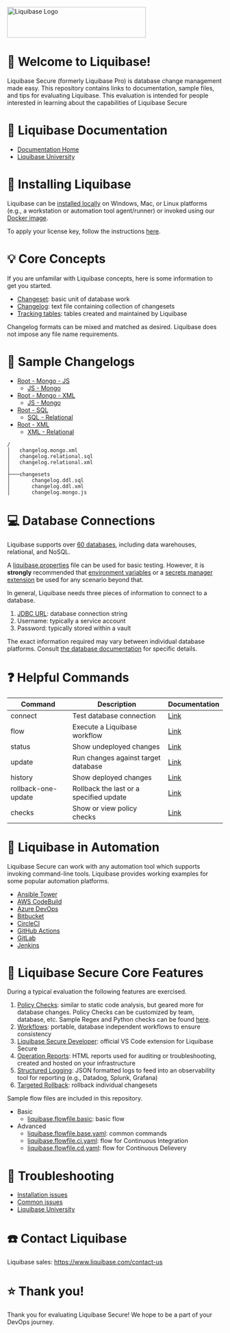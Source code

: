 <p align="left">
  <img src="img/liquibase.png" alt="Liquibase Logo" title="Liquibase Logo" width="324" height="72">
</p>

# 👋 Welcome to Liquibase!
Liquibase Secure (formerly Liquibase Pro) is database change management made easy. This repository contains links to documentation, sample files, and tips for evaluating Liquibase. This evaluation is intended for people interested in learning about the capabilities of Liquibase Secure


# 📒 Liquibase Documentation
* [Documentation Home](https://docs.liquibase.com/home.html)
* [Liquibase University](https://learn.liquibase.com/)

# 🔧 Installing Liquibase
Liquibase can be [installed locally](https://www.liquibase.com/download-secure) on Windows, Mac, or Linux platforms (e.g., a workstation or automation tool agent/runner) or invoked using our [Docker image](https://hub.docker.com/r/liquibase/liquibase-secure).

To apply your license key, follow the instructions [here](https://docs.liquibase.com/secure/get-started-5-0/apply-your-liquibase-secure-license-key).

# 💡 Core Concepts
If you are unfamilar with Liquibase concepts, here is some information to get you started.

* [Changeset](https://docs.liquibase.com/secure/user-guide-5-0/what-is-a-changeset): basic unit of database work
* [Changelog](https://docs.liquibase.com/secure/user-guide-5-0/what-is-a-changelog): text file containing collection of changesets
* [Tracking tables](https://docs.liquibase.com/secure/user-guide-5-0/what-is-the-databasechangelog-table): tables created and maintained by Liquibase

Changelog formats can be mixed and matched as desired. Liquibase does not impose any file name requirements.

# 📂 Sample Changelogs
* [Root - Mongo - JS](changelog.mongo.json)
    * [JS - Mongo](changesets/changelog.mongo.js)
* [Root - Mongo - XML](changelog.mongo.xml)
    * [JS - Mongo](changesets/changelog.mongo.js)
* [Root - SQL](changelog.relational.sql)
    * [SQL - Relational](changesets/changelog.ddl.sql)
* [Root - XML](changelog.relational.xml)
    * [XML - Relational](changesets/changelog.ddl.xml)
```
/
│   changelog.mongo.xml
│   changelog.relational.sql
│   changelog.relational.xml
│
├───changesets
│       changelog.ddl.sql
│       changelog.ddl.xml
│       changelog.mongo.js
```

# 💻 Database Connections
Liquibase supports over [60 databases](https://www.liquibase.com/supported-databases), including data warehouses, relational, and NoSQL.

A [liquibase.properties](https://docs.liquibase.com/community/user-guide-5-0/what-is-the-liquibase-properties-file) file can be used for basic testing. However, it is **strongly** recommended that [environment variables](https://docs.liquibase.com/secure/user-guide-5-0/what-are-liquibase-environment-variables) or a [secrets manager extension](https://docs.liquibase.com/secure/user-guide-5-0/what-are-liquibase-secrets-management-extensions) be used for any scenario beyond that.

In general, Liquibase needs three pieces of information to connect to a database.

1. [JDBC URL](https://docs.liquibase.com/community/integration-guide-5-0): database connection string
1. Username: typically a service account
1. Password: typically stored within a vault

The exact information required may vary between individual database platforms. Consult [the database documentation](https://docs.liquibase.com/secure/integration-guide-5-0/what-databases-are-supported-by-liquibase) for specific details.

# ❓ Helpful Commands
|Command |Description|Documentation
|----------|------------|------------|
| connect | Test database connection | [Link](https://docs.liquibase.com/reference-guide/database-inspection-change-tracking-and-utility-commands/connect)
| flow | Execute a Liquibase workflow | [Link](https://docs.liquibase.com/secure/user-guide-5-0/what-is-a-flow-file)
| status | Show undeployed changes | [Link](https://docs.liquibase.com/reference-guide/database-inspection-change-tracking-and-utility-commands/status)
| update | Run changes against target database | [Link](https://docs.liquibase.com/reference-guide/init-update-and-rollback-commands/update)
| history | Show deployed changes | [Link](https://docs.liquibase.com/reference-guide/database-inspection-change-tracking-and-utility-commands/history)
| rollback-one-update | Rollback the last or a specified update | [Link](https://docs.liquibase.com/reference-guide/init-update-and-rollback-commands/rollback-one-update-sql)
| checks | Show or view policy checks | [Link](https://docs.liquibase.com/secure/user-guide-5-0/what-are-policy-checks)

# 🚀 Liquibase in Automation
Liquibase Secure can work with any automation tool which supports invoking command-line tools. Liquibase provides working examples for some popular automation platforms.

* [Ansible Tower](https://github.com/liquibase/liquibase-toolbox/blob/master/build_scripts_examples/Ansible_Tower/liquibase_playbook.yml)
* [AWS CodeBuild](https://github.com/liquibase/liquibase-toolbox/blob/master/build_scripts_examples/AWS_CodeBuild/buildspec.yml)
* [Azure DevOps](https://github.com/liquibase/liquibase-toolbox/blob/master/build_scripts_examples/Azure_DevOps/azure_pipelines_docker.yml)
* [Bitbucket](https://github.com/liquibase/liquibase-toolbox/blob/master/build_scripts_examples/Bitbucket/bitbucket-pipelines.yml)
* [CircleCI](https://github.com/liquibase/liquibase-toolbox/blob/master/build_scripts_examples/CircleCI/config.yml)
* [GitHub Actions](https://github.com/liquibase/liquibase-toolbox/blob/master/build_scripts_examples/GitHub_Actions/liquibase_workflow.yml)
* [GitLab](https://github.com/liquibase/liquibase-toolbox/blob/master/build_scripts_examples/GitLab/gitlab-ci.yml)
* [Jenkins](https://github.com/liquibase/liquibase-toolbox/blob/master/build_scripts_examples/Jenkins/Jenkinsfile) 

# 🔩 Liquibase Secure Core Features
During a typical evaluation the following features are exercised.

1. [Policy Checks](https://docs.liquibase.com/secure/user-guide-5-0/what-are-policy-checks): similar to static code analysis, but geared more for database changes. Policy Checks can be customized by team, database, etc. Sample Regex and Python checks can be found [here](https://github.com/liquibase/custom_policychecks).
1. [Workflows](https://docs.liquibase.com/secure/user-guide-5-0/what-is-a-flow-file): portable, database independent workflows to ensure consistency
1. [Liquibase Secure Developer](https://marketplace.visualstudio.com/items?itemName=Liquibase.secure-developer-vscode): official VS Code extension for Liquibase Secure
1. [Operation Reports](https://docs.liquibase.com/secure/user-guide-5-0/what-are-operation-reports): HTML reports used for auditing or troubleshooting, created and hosted on your infrastructure
1. [Structured Logging](https://docs.liquibase.com/secure/user-guide-5-0/what-is-structured-logging): JSON formatted logs to feed into an observability tool for reporting (e.g., Datadog, Splunk, Grafana)
1. [Targeted Rollback](https://docs.liquibase.com/secure/user-guide-5-0/what-are-targeted-rollbacks): rollback individual changesets

Sample flow files are included in this repository.

* Basic
    * [liquibase.flowfile.basic](liquibase.flowfile.basic.yaml): basic flow
* Advanced
    * [liquibase.flowfile.base.yaml](liquibase.flowfile.base.yaml): common commands
    * [liquibase.flowfile.ci.yaml](liquibase.flowfile.ci.yaml): flow for Continuous Integration
    * [liquibase.flowfile.cd.yaml](liquibase.flowfile.cd.yaml): flow for Continuous Delievery

# 🔦 Troubleshooting
* [Installation issues](https://docs.liquibase.com/pro/get-started-5-0/installation-troubleshooting)
* [Common issues](https://support.liquibase.com/hc/en-us/sections/27504481958555-Troubleshooting)
* [Liquibase University](https://learn.liquibase.com/catalog/info/id:127)

# ☎️ Contact Liquibase
Liquibase sales: https://www.liquibase.com/contact-us<br>

# ⭐ Thank you!
Thank you for evaluating Liquibase Secure! We hope to be a part of your DevOps journey.